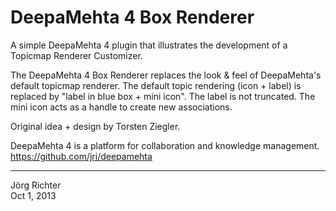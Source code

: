 
DeepaMehta 4 Box Renderer
=========================

A simple DeepaMehta 4 plugin that illustrates the development of a Topicmap Renderer Customizer.

The DeepaMehta 4 Box Renderer replaces the look & feel of DeepaMehta's default topicmap renderer. The default topic rendering (icon + label) is replaced by "label in blue box + mini icon". The label is not truncated. The mini icon acts as a handle to create new associations.

Original idea + design by Torsten Ziegler.

DeepaMehta 4 is a platform for collaboration and knowledge management.  
<https://github.com/jri/deepamehta>


------------
Jörg Richter  
Oct 1, 2013
